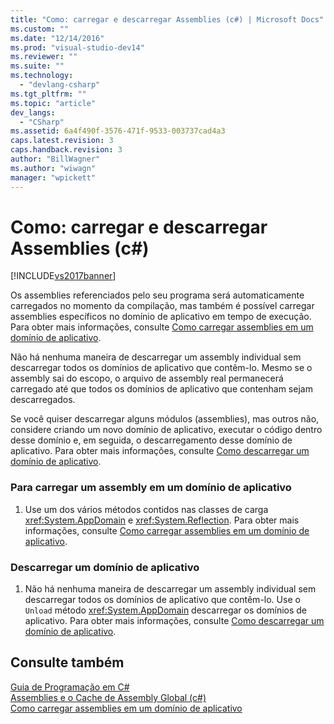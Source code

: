 ```yaml
---
title: "Como: carregar e descarregar Assemblies (c#) | Microsoft Docs"
ms.custom: ""
ms.date: "12/14/2016"
ms.prod: "visual-studio-dev14"
ms.reviewer: ""
ms.suite: ""
ms.technology: 
  - "devlang-csharp"
ms.tgt_pltfrm: ""
ms.topic: "article"
dev_langs: 
  - "CSharp"
ms.assetid: 6a4f490f-3576-471f-9533-003737cad4a3
caps.latest.revision: 3
caps.handback.revision: 3
author: "BillWagner"
ms.author: "wiwagn"
manager: "wpickett"
---
```

# Como: carregar e descarregar Assemblies (c#)
[!INCLUDE[vs2017banner](../../../../csharp/includes/vs2017banner.md)]

Os assemblies referenciados pelo seu programa será automaticamente carregados no momento da compilação, mas também é possível carregar assemblies específicos no domínio de aplicativo em tempo de execução. Para obter mais informações, consulte [Como carregar assemblies em um domínio de aplicativo](../Topic/How%20to:%20Load%20Assemblies%20into%20an%20Application%20Domain.md).  
  
 Não há nenhuma maneira de descarregar um assembly individual sem descarregar todos os domínios de aplicativo que contêm\-lo. Mesmo se o assembly sai do escopo, o arquivo de assembly real permanecerá carregado até que todos os domínios de aplicativo que contenham sejam descarregados.  
  
 Se você quiser descarregar alguns módulos \(assemblies\), mas outros não, considere criando um novo domínio de aplicativo, executar o código dentro desse domínio e, em seguida, o descarregamento desse domínio de aplicativo. Para obter mais informações, consulte [Como descarregar um domínio de aplicativo](../Topic/How%20to:%20Unload%20an%20Application%20Domain.md).  
  
### Para carregar um assembly em um domínio de aplicativo  
  
1.  Use um dos vários métodos contidos nas classes de carga <xref:System.AppDomain> e <xref:System.Reflection>. Para obter mais informações, consulte [Como carregar assemblies em um domínio de aplicativo](../Topic/How%20to:%20Load%20Assemblies%20into%20an%20Application%20Domain.md).  
  
### Descarregar um domínio de aplicativo  
  
1.  Não há nenhuma maneira de descarregar um assembly individual sem descarregar todos os domínios de aplicativo que contêm\-lo. Use o `Unload` método <xref:System.AppDomain> descarregar os domínios de aplicativo. Para obter mais informações, consulte [Como descarregar um domínio de aplicativo](../Topic/How%20to:%20Unload%20an%20Application%20Domain.md).  
  
## Consulte também  
 [Guia de Programação em C\#](../../../../csharp/programming-guide/index.md)   
 [Assemblies e o Cache de Assembly Global \(c\#\)](../../../../csharp/programming-guide/concepts/assemblies-gac/assemblies-and-the-global-assembly-cache.md)   
 [Como carregar assemblies em um domínio de aplicativo](../Topic/How%20to:%20Load%20Assemblies%20into%20an%20Application%20Domain.md)